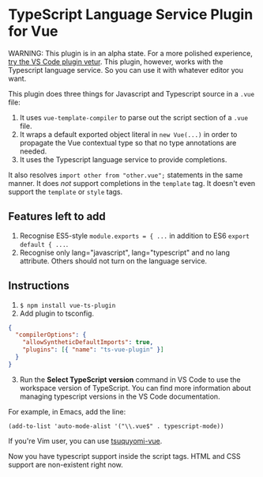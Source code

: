 # TypeScript Language Service Plugin for Vue

WARNING: This plugin is in an alpha state. For a more polished
experience,
[try the VS Code plugin vetur](https://marketplace.visualstudio.com/items?itemName=octref.vetur).
This plugin, however, works with the Typescript language service. So
you can use it with whatever editor you want.

This plugin does three things for Javascript and Typescript source in a `.vue` file:

1. It uses `vue-template-compiler` to parse out the script section of a `.vue` file.
2. It wraps a default exported object literal in `new Vue(...)` in order to propagate the Vue contextual type so that no type annotations are needed.
3. It uses the Typescript language service to provide completions.

It also resolves `import other from "other.vue";` statements in the same manner.
It does *not* support completions in the `template` tag. It doesn't
even support the `template` or `style` tags.

## Features left to add

1. Recognise ES5-style `module.exports = { ...` in addition to ES6 `export default { ...`.
2. Recognise only lang="javascript", lang="typescript" and no lang attribute. Others should not turn on the language service.

## Instructions

1. `$ npm install vue-ts-plugin`
2. Add plugin to tsconfig.

```json
{
  "compilerOptions": {
    "allowSyntheticDefaultImports": true,
    "plugins": [{ "name": "ts-vue-plugin" }]
  }
}
```

3. Run the **Select TypeScript version** command in VS Code to use the workspace version of TypeScript. You can find more information about managing typescript versions in the VS Code documentation.

For example, in Emacs, add the line:

```elisp
(add-to-list 'auto-mode-alist '("\\.vue$" . typescript-mode))
```

If you're Vim user, you can use [tsuquyomi-vue](https://github.com/Quramy/tsuquyomi-vue).

Now you have typescript support inside the script tags. HTML and CSS support are non-existent right now.
